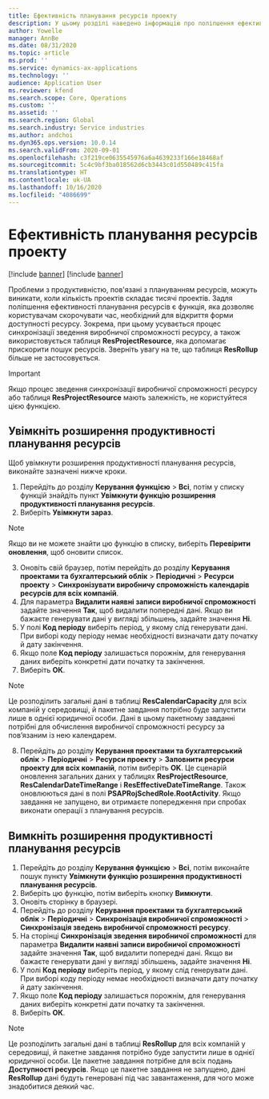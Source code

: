 ```yaml
---
title: Ефективність планування ресурсів проекту
description: У цьому розділі наведено інформацію про поліпшення ефективності планування ресурсів для великої кількості проектів.
author: Yowelle
manager: AnnBe
ms.date: 08/31/2020
ms.topic: article
ms.prod: ''
ms.service: dynamics-ax-applications
ms.technology: ''
audience: Application User
ms.reviewer: kfend
ms.search.scope: Core, Operations
ms.custom: ''
ms.assetid: ''
ms.search.region: Global
ms.search.industry: Service industries
ms.author: andchoi
ms.dyn365.ops.version: 10.0.14
ms.search.validFrom: 2020-09-01
ms.openlocfilehash: c3f219ce0635545976a6a4639233f166e18468af
ms.sourcegitcommit: 5c4c9bf3ba018562d6cb3443c01d550489c415fa
ms.translationtype: HT
ms.contentlocale: uk-UA
ms.lasthandoff: 10/16/2020
ms.locfileid: "4086699"
---
```

# <a name="project-resource-scheduling-performance"></a>Ефективність планування ресурсів проекту

[!include [banner](../includes/banner.md)]
[!include [banner](../includes/preview-banner.md)]


Проблеми з продуктивністю, пов'язані з плануванням ресурсів, можуть виникати, коли кількість проектів складає тисячі проектів. Задля поліпшення ефективності планування ресурсів є функція, яка дозволяє користувачам скорочувати час, необхідний для відкриття форми доступності ресурсу. Зокрема, при цьому усувається процес синхронізації зведення виробничої спроможності ресурсу, а також використовується таблиця **ResProjectResource**, яка допомагає прискорити пошук ресурсів. Зверніть увагу на те, що таблиця **ResRollup** більше не застосовується.

> [!IMPORTANT]
> Якщо процес зведення синхронізації виробничої спроможності ресурсу або таблиця **ResProjectResource** мають залежність, не користуйтеся цією функцією.

## <a name="enable-resource-scheduling-performance-enhancement"></a>Увімкніть розширення продуктивності планування ресурсів
Щоб увімкнути розширення продуктивності планування ресурсів, виконайте зазначені нижче кроки.

1. Перейдіть до розділу **Керування функцією** > **Всі**, потім у списку функцій знайдіть пункт **Увімкнути функцію розширення продуктивності планування ресурсів**.
2. Виберіть **Увімкнути зараз**.

> [!NOTE]
> Якщо ви не можете знайти цю функцію в списку, виберіть **Перевірити оновлення**, щоб оновити список.

3. Оновіть свій браузер, потім перейдіть до розділу **Керування проектами та бухгалтерський облік** > **Періодичні** > **Ресурси проекту** > **Синхронізувати виробничу спроможність календарів ресурсів для всіх компаній**.
4. Для параметра **Видалити наявні записи виробничої спроможності** задайте значення **Так**, щоб видалити попередні дані. Якщо ви бажаєте генерувати дані у вигляді збільшень, задайте значення **Ні**.
5. У полі **Код періоду** виберіть період, у якому слід генерувати дані. При виборі коду періоду немає необхідності визначати дату початку й дату закінчення.
6. Якщо поле **Код періоду** залишається порожнім, для генерування даних виберіть конкретні дати початку та закінчення.
7. Виберіть **ОК**.

 > [!NOTE]
 > Це розподілить загальні дані в таблиці **ResCalendarCapacity** для всіх компаній у середовищі, й пакетне завдання потрібно буде запустити лише в однієї юридичної особи. Дані в цьому пакетному завданні потрібні для обчислення виробничої спроможності ресурсу за пов’язаним із нею календарем.

8. Перейдіть до розділу **Керування проектами та бухгалтерський облік** > **Періодичні** > **Ресурси проекту** > **Заповнити ресурси проекту для всіх компаній**, потім виберіть **OK**. Це сценарій оновлення загальних даних у таблицях **ResProjectResource**, **ResCalendarDateTimeRange** і **ResEffectiveDateTimeRange**. Також оновлюються дані в полі **PSAPRojSchedRole.RootActivity**. Якщо завдання не запущено, ви отримаєте попередження при спробах виконати операції з планування ресурсів.
 
## <a name="turn-off-resource-scheduling-performance-enhancement"></a>Вимкніть розширення продуктивності планування ресурсів

1. Перейдіть до розділу **Керування функцією** > **Всі**, потім виконайте пошук пункту **Увімкнути функцію розширення продуктивності планування ресурсів**.
2. Виберіть цю функцію, потім виберіть кнопку **Вимкнути**.
3. Оновіть сторінку в браузері.
4. Перейдіть до розділу **Керування проектами та бухгалтерський облік** > **Періодичні** > **Синхронізація виробничої спроможності** > **Синхронізація зведень виробничої спроможності ресурсу**.
5. На сторінці **Синхронізація зведення виробничої спроможності** для параметра **Видалити наявні записи виробничої спроможності** задайте значення **Так**, щоб видалити попередні дані. Якщо ви бажаєте генерувати дані у вигляді збільшень, задайте значення **Ні**.
6. У полі **Код періоду** виберіть період, у якому слід генерувати дані. При виборі коду періоду немає необхідності визначати дату початку й дату закінчення.
7. Якщо поле **Код періоду** залишається порожнім, для генерування даних виберіть конкретні дати початку та закінчення.
8. Виберіть **ОК**.

> [!NOTE]
> Це розподілить загальні дані в таблиці **ResRollup** для всіх компаній у середовищі, й пакетне завдання потрібно буде запустити лише в однієї юридичної особи. Це пакетне завдання потрібне для всіх подань **Доступності ресурсів**. Якщо це пакетне завдання не запущено, дані **ResRollup** дані будуть генеровані під час завантаження, для чого може знадобитися деякий час.
